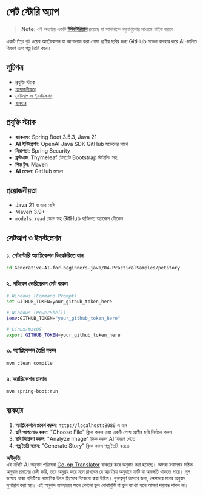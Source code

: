 <!--
CO_OP_TRANSLATOR_METADATA:
{
  "original_hash": "c1ac1fbe111c9882e869f1453b915a17",
  "translation_date": "2025-07-25T09:12:08+00:00",
  "source_file": "04-PracticalSamples/petstory/README.md",
  "language_code": "bn"
}
-->
# পেট স্টোরি অ্যাপ

>**Note**: এই অধ্যায়ে একটি [**টিউটোরিয়াল**](./TUTORIAL.md) রয়েছে যা আপনাকে নমুনাগুলোর মাধ্যমে গাইড করবে।

একটি স্প্রিং বুট ওয়েব অ্যাপ্লিকেশন যা আপলোড করা পোষা প্রাণীর ছবির জন্য GitHub মডেল ব্যবহার করে AI-চালিত বিবরণ এবং গল্প তৈরি করে।

## সূচিপত্র

- [প্রযুক্তি স্ট্যাক](../../../../04-PracticalSamples/petstory)
- [প্রয়োজনীয়তা](../../../../04-PracticalSamples/petstory)
- [সেটআপ ও ইনস্টলেশন](../../../../04-PracticalSamples/petstory)
- [ব্যবহার](../../../../04-PracticalSamples/petstory)

## প্রযুক্তি স্ট্যাক

- **ব্যাকএন্ড**: Spring Boot 3.5.3, Java 21
- **AI ইন্টিগ্রেশন**: OpenAI Java SDK GitHub মডেলের সাথে
- **নিরাপত্তা**: Spring Security
- **ফ্রন্টএন্ড**: Thymeleaf টেমপ্লেট Bootstrap স্টাইলিং সহ
- **বিল্ড টুল**: Maven
- **AI মডেল**: GitHub মডেল

## প্রয়োজনীয়তা

- Java 21 বা তার বেশি
- Maven 3.9+
- `models:read` স্কোপ সহ GitHub ব্যক্তিগত অ্যাক্সেস টোকেন

## সেটআপ ও ইনস্টলেশন

### ১. পেটস্টোরি অ্যাপ্লিকেশন ডিরেক্টরিতে যান
```bash
cd Generative-AI-for-beginners-java/04-PracticalSamples/petstory
```

### ২. পরিবেশ ভেরিয়েবল সেট করুন
   ```bash
   # Windows (Command Prompt)
   set GITHUB_TOKEN=your_github_token_here
   
   # Windows (PowerShell)
   $env:GITHUB_TOKEN="your_github_token_here"
   
   # Linux/macOS
   export GITHUB_TOKEN=your_github_token_here
   ```

### ৩. অ্যাপ্লিকেশন তৈরি করুন
```bash
mvn clean compile
```

### ৪. অ্যাপ্লিকেশন চালান
```bash
mvn spring-boot:run
```

## ব্যবহার

1. **অ্যাপ্লিকেশনে প্রবেশ করুন**: `http://localhost:8080` এ যান
2. **ছবি আপলোড করুন**: "Choose File" ক্লিক করুন এবং একটি পোষা প্রাণীর ছবি নির্বাচন করুন
3. **ছবি বিশ্লেষণ করুন**: "Analyze Image" ক্লিক করুন AI বিবরণ পেতে
4. **গল্প তৈরি করুন**: "Generate Story" ক্লিক করুন গল্প তৈরি করতে

**অস্বীকৃতি**:  
এই নথিটি AI অনুবাদ পরিষেবা [Co-op Translator](https://github.com/Azure/co-op-translator) ব্যবহার করে অনুবাদ করা হয়েছে। আমরা যথাসম্ভব সঠিক অনুবাদ প্রদানের চেষ্টা করি, তবে অনুগ্রহ করে মনে রাখবেন যে স্বয়ংক্রিয় অনুবাদে ত্রুটি বা অসঙ্গতি থাকতে পারে। মূল ভাষায় থাকা নথিটিকে প্রামাণিক উৎস হিসেবে বিবেচনা করা উচিত। গুরুত্বপূর্ণ তথ্যের জন্য, পেশাদার মানব অনুবাদ সুপারিশ করা হয়। এই অনুবাদ ব্যবহারের ফলে কোনো ভুল বোঝাবুঝি বা ভুল ব্যাখ্যা হলে আমরা দায়বদ্ধ থাকব না।